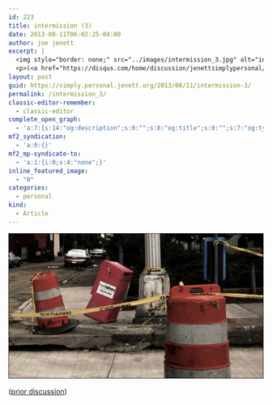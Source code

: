 ```yaml
---
id: 223
title: intermission (3)
date: 2013-08-11T06:02:25-04:00
author: joe jenett
excerpt: |
  <img style="border: none;" src="../images/intermission_3.jpg" alt="intermission (3)" />
  <p>(<a href="https://disqus.com/home/discussion/jenettsimplypersonal/jenettsimplypersonal_intermission_3/">prior discussion</a>)</p>
layout: post
guid: https://simply.personal.jenett.org/2013/08/11/intermission-3/
permalink: /intermission_3/
classic-editor-remember:
  - classic-editor
complete_open_graph:
  - 'a:7:{s:14:"og:description";s:0:"";s:8:"og:title";s:0:"";s:7:"og:type";s:0:"";s:12:"twitter:card";s:7:"summary";s:15:"twitter:creator";s:0:"";s:19:"twitter:description";s:0:"";s:8:"og:image";s:0:"";}'
mf2_syndication:
  - 'a:0:{}'
mf2_mp-syndicate-to:
  - 'a:1:{i:0;s:4:"none";}'
inline_featured_image:
  - "0"
categories:
  - personal
kind:
  - Article
---
```

<img style="border: none;" src="../images/intermission_3.jpg" alt="intermission (3)" />

([prior discussion](https://disqus.com/home/discussion/jenettsimplypersonal/jenettsimplypersonal_intermission_3/))